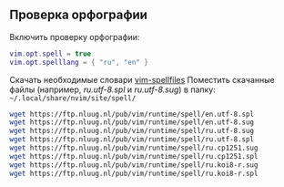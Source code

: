 ## Проверка орфографии

Включить проверку орфографии:
```lua
vim.opt.spell = true
vim.opt.spelllang = { "ru", "en" }
```

Скачать необходимые словари [vim-spellfiles](https://ftp.nluug.nl/pub/vim/runtime/spell/)
Поместить скачанные файлы (например, _ru.utf-8.spl_ и _ru.utf-8.sug_) в папку:
`~/.local/share/nvim/site/spell/`

```bash
wget https://ftp.nluug.nl/pub/vim/runtime/spell/en.utf-8.spl
wget https://ftp.nluug.nl/pub/vim/runtime/spell/en.utf-8.sug
wget https://ftp.nluug.nl/pub/vim/runtime/spell/ru.utf-8.sug
wget https://ftp.nluug.nl/pub/vim/runtime/spell/ru.utf-8.spl
wget https://ftp.nluug.nl/pub/vim/runtime/spell/ru.cp1251.sug
wget https://ftp.nluug.nl/pub/vim/runtime/spell/ru.cp1251.spl
wget https://ftp.nluug.nl/pub/vim/runtime/spell/ru.koi8-r.sug
wget https://ftp.nluug.nl/pub/vim/runtime/spell/ru.koi8-r.spl
```